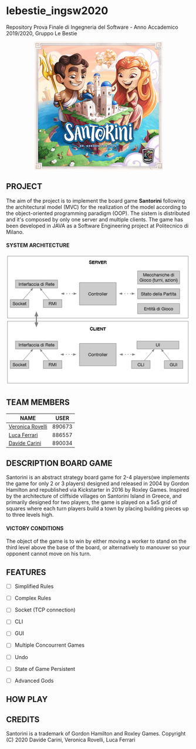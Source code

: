 # lebestie_ingsw2020

Repository Prova Finale di Ingegneria del Software - Anno Accademico 2019/2020, Gruppo Le Bestie

<p align="center">
  <img src="./readmePic/SantoriniBoardGame1.png" width="350" alt="SantoriniBoardGameIMG">
</p>

## PROJECT
The aim of the project is to implement the board game **Santorini** following the architectural model (MVC) for the realization of the model according to the object-oriented programming paradigm (OOP).
The sistem is distributed and it's composed by only one server and multiple clients. 
The game has been developed in JAVA as a Software Engineering project at Politecnico di Milano.
#### SYSTEM ARCHITECTURE
<p align="center">
  <img src=".\readmePic\systemArchitecture.png" alt="model">
</p>

## TEAM MEMBERS
<table style="margin-left: auto; margin-right: auto">
<thead>
<tr><th>NAME</th><th>USER</th></tr>
</thead>
<tbody>
<tr><td><a href="https://github.com/veronicarovelli">Veronica Rovelli<a/></td><td align="center">890673</td></tr>
<tr><td><a href="https://github.com/lulol38"> Luca Ferrari <a/></td><td align="center">886557</td></tr>
<tr><td><a href="https://github.com/davidecarini">Davide Carini<a/></td><td align="center">890034</td></tr>
</tbody>
</table>

## DESCRIPTION BOARD GAME
Santorini is an abstract strategy board game for 2-4 players(we implements the game for only 2 or 3 players) designed and released in 2004 by Gordon Hamilton and republished via Kickstarter in 2016 by Roxley Games. Inspired by the architecture of cliffside villages on Santorini Island in Greece, and primarily designed for two players, the game is played on a 5x5 grid of squares where each turn players build a town by placing building pieces up to three levels high. 
#### VICTORY CONDITIONS
The object of the game is to win by either moving a worker to stand on the third level above the base of the board, or alternatively to manouver so your opponent cannot move on his turn.


## FEATURES
- [ ] Simplified Rules
- [ ] Complex Rules
- [ ] Socket (TCP connection)
- [ ] CLI
- [ ] GUI
- [ ] Multiple Concourrent Games
- [ ] Undo
- [ ] State of Game Persistent 
- [ ] Advanced Gods


## HOW PLAY

## CREDITS
Santorini is a trademark of Gordon Hamilton and Roxley Games.
Copyright (C) 2020 Davide Carini, Veronica Rovelli, Luca Ferrari

